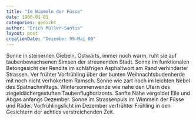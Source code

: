 ```yaml
---
title: "Im Wimmeln der Füsse"
date: 1900-01-01
categories: gedicht
author: "Erich Müller-Santis"
layout: post
creationDate: "Dezember 99–Mai 00"
---
```

Sonne in
steinernen Giebeln.
Ostwärts, immer noch warm,
ruht sie auf taubenbewachsenen
Simsen der streunenden Stadt.
Sonne im funktionalen
Betongesicht der Rendite
im schläfrigen Asphaltwort
am Rand
verhinderter Strassen.
Ver
frühter Vorfrühling
über der bunten
Weihnachtsbudenherde mit
noch nicht verhökertem Ramsch.
Sonne
wie zart noch im leichten
Nebel des Spätnachmittags.
Wintersonnenwende
wie nahe den Ufern des
ziegeldächergestuften
Taubenflughorizonts.
Sanfte Nähe vergoldet
Eile und Abgas
anfangs Dezember.
Sonne im Strassenpuls
im Wimmeln der Füsse und Räder.
Vorfrühlingslicht im Dezember
verfrühter
Frühling in den Gesichtern
der achtlos
verstreichenden Zeit.

